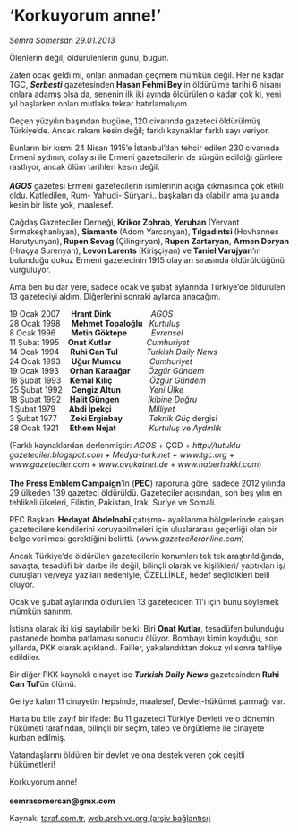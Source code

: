 # ‘Korkuyorum anne!’

*Semra Somersan 29.01.2013*

<div class="yazi"><p>Ölenlerin değil, öldürülenlerin günü, bugün. </p>
<p>Zaten ocak geldi mi, onları anmadan geçmem mümkün değil. Her ne kadar TGC, <b><i>Serbesti</i></b> gazetesinden <b>Hasan Fehmi Bey</b>’in öldürülme tarihi 6 nisanı onlara adamış olsa da, senenin ilk iki ayında öldürülen o kadar çok ki, yeni yıl başlarken onları mutlaka tekrar hatırlamalıyım.</p>
<p>Geçen yüzyılın başından bugüne, 120 civarında gazeteci öldürülmüş Türkiye’de. Ancak rakam kesin değil; farklı kaynaklar farklı sayı veriyor. </p>
<p>Bunların bir kısmı 24 Nisan 1915’e İstanbul’dan tehcir edilen 230 civarında Ermeni aydının, dolayısı ile Ermeni gazetecilerin de sürgün edildiği günlere rastlıyor, ancak ölüm tarihleri kesin değil.<br/><br/><b><i>A</i></b><b><i>GOS</i></b> gazetesi Ermeni gazetecilerin isimlerinin açığa çıkmasında çok etkili oldu. Katledilen, Rum- Yahudi- Süryani.. başkaları da olabilir ama şu anda kesin bir liste yok, maalesef. </p>
<p>Çağdaş Gazeteciler Derneği, <b>Krikor Zohrab</b>,<b> Yeruhan </b>(Yervant Sırmakeşhanlıyan), <b>Siamanto </b>(Adom Yarcanyan),<b> Tılgadıntsi </b>(Hovhannes Harutyunyan),<b> Rupen Sevag </b>(Çilingiryan),<b> Rupen Zartaryan</b>, <b>Armen Doryan </b>(Hraçya Surenyan), <b>Levon Larents </b>(Kirişçiyan) ve<b> Taniel Varujyan</b>’ın bulunduğu dokuz Ermeni gazetecinin 1915 olayları sırasında öldürüldüğünü vurguluyor.</p>
<p>Ama ben bu dar yere, sadece ocak ve şubat aylarında Türkiye’de öldürülen 13 gazeteciyi aldım. Diğerlerini sonraki aylarda anacağım.</p>
<p>19 Ocak 2007     <b>Hrant Dink</b>                  <i>A</i><i>GOS</i><br/>28 Ocak 1998     <b>Mehmet Topaloğlu</b>   <i>Kurtuluş</i><br/>8 Ocak 1996       <b>Metin Göktepe</b>           <i>Evrensel</i><br/>11 Şubat 1995    <b>Onat Kutlar</b>                <i>Cumhuriyet</i><br/>14 Ocak 1994     <b>Ruhi Can Tul</b>             <i>Turkish Daily News</i><br/>24 Ocak 1993     <b>Uğur Mumcu</b>             <i>Cumhuriyet</i><br/>19 Ocak 1993     <b>Orhan Karaağar</b>        <i>Özgür Gündem</i><br/>18 Şubat 1993    <b>Kemal Kılıç</b>                 <i>Özgür Gündem</i><br/>25 Şubat 1992    <b>Cengiz Altun</b>             <i>Yeni Ülke</i><br/>18 Şubat 1992    <b>Halit Güngen</b>             <i>İkibine Doğru</i><br/>1 Şubat 1979      <b>Abdi İpekçi</b>                 <i>Milliyet</i><br/>3 Şubat 1977      <b>Zeki Erginbay</b>            <i>Teknik Güç</i> dergisi <br/>28 Ocak 1921     <b>Ethem Nejat</b>               <i>Kurtuluş</i> ve <i>Aydınlık  </i><br/></p>
<p>(Farklı kaynaklardan derlenmiştir: <i>A</i><i>GOS</i> + ÇGD + <i>http://tutuklu gazeteciler.blogspot.com + Medya-turk.net</i> + <i>www.tgc.org</i> + <i>www.gazeteciler.com</i> + <i>www.avukatnet.de</i> + <i>www.haberhakki.com</i>)<br/><br/><b>The Press Emblem Campaign</b>’in (<b>PEC</b>) raporuna göre, sadece 2012 yılında 29 ülkeden 139 gazeteci öldürüldü. Gazeteciler açısından, son beş yılın en tehlikeli ülkeleri, Filistin, Pakistan, Irak, Suriye ve Somali. </p>
<p>PEC Başkanı <b>Hedayat Abdelnabi</b> çatışma- ayaklanma bölgelerinde çalışan gazetecilere kendilerini koruyabilmeleri için uluslararası geçerliği olan bir belge verilmesi gerektiğini belirtti. (<i>www.gazetecileronline.com</i>)</p>
<p>Ancak Türkiye’de öldürülen gazetecilerin konumları tek tek araştırıldığında, savaşta, tesadüfi bir darbe ile değil, bilinçli olarak ve kişilikleri/ yaptıkları iş/ duruşları ve/veya yazıları nedeniyle, ÖZELLİKLE, hedef seçildikleri belli oluyor. </p>
<p>Ocak ve şubat aylarında öldürülen 13 gazeteciden 11’i için bunu söylemek mümkün sanırım. </p>
<p>İstisna olarak iki kişi sayılabilir belki: Biri <b>Onat Kutlar</b>, tesadüfen bulunduğu pastanede bomba patlaması sonucu ölüyor. Bombayı kimin koyduğu, son yıllarda, PKK olarak açıklandı. Failler, yakalandıktan dokuz yıl sonra tahliye edildiler.</p>
<p>Bir diğer PKK kaynaklı cinayet ise <b><i>Turkish Daily News</i></b> gazetesinden <b>Ruhi Can Tul</b>’ün ölümü. </p>
<p>Geriye kalan 11 cinayetin hepsinde, maalesef, Devlet-hükümet parmağı var. </p>
<p>Hatta bu bile zayıf bir ifade: Bu 11 gazeteci Türkiye Devleti ve o dönemin hükümeti tarafından, bilinçli bir seçim, talep ve örgütleme ile cinayete kurban edilmiş.</p>
<p>Vatandaşlarını öldüren bir devlet ve ona destek veren çok çeşitli hükümetleri! </p>
<p>Korkuyorum anne!<br/><br/><b>semrasomersan@gmx.com</b></p>
</div>

Kaynak: [taraf.com.tr](http://www.taraf.com.tr/semra-somersan/makale-korkuyorum-anne.htm), [web.archive.org (arşiv bağlantısı)](http://web.archive.org/web/20130920013439/http://www.taraf.com.tr/semra-somersan/makale-korkuyorum-anne.htm)
